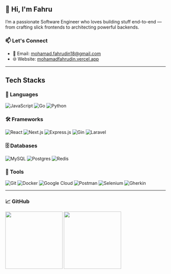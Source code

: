 ## 👋 Hi, I'm Fahru

I’m a passionate Software Engineer who loves building stuff end-to-end — from crafting slick frontends to architecting powerful backends.
### 📫 Let's Connect

- 📧 Email: [mohamad.fahrudin18@gmail.com](mailto:mohamad.fahrudin18@gmail.com)  
- 🌐 Website: [mohamadfahrudin.vercel.app](https://mohamadfahrudin.vercel.app)

---

## Tech Stacks

### 🧩 Languages
![JavaScript](https://img.shields.io/badge/JavaScript-F7DF1E?style=flat&logo=javascript&logoColor=black)
![Go](https://img.shields.io/badge/Go-00ADD8?style=flat&logo=go&logoColor=white)
![Python](https://img.shields.io/badge/Python-3776AB?style=flat&logo=python&logoColor=white)

### 🛠️ Frameworks 
![React](https://img.shields.io/badge/React-20232A?style=flat&logo=react&logoColor=61DAFB)
![Next.js](https://img.shields.io/badge/Next.js-000000?style=flat&logo=next.js&logoColor=white)
![Express.js](https://img.shields.io/badge/Express.js-000000?style=flat&logo=express&logoColor=green)
![Gin](https://img.shields.io/badge/Gin-00ADD8?style=flat&logo=go&logoColor=white)
![Laravel](https://img.shields.io/badge/Laravel-FF2D20?style=flat&logo=laravel&logoColor=white)

### 🗄️ Databases
![MySQL](https://img.shields.io/badge/MySQL-4479A1?style=flat&logo=mysql&logoColor=white)
![Postgres](https://img.shields.io/badge/Postgres-336791?style=flat&logo=postgresql&logoColor=white)
![Redis](https://img.shields.io/badge/Redis-DC382D?style=flat&logo=redis&logoColor=white)

### 🧰 Tools
![Git](https://img.shields.io/badge/Git-F05032?style=flat&logo=git&logoColor=white)
![Docker](https://img.shields.io/badge/Docker-2496ED?style=flat&logo=docker&logoColor=white)
![Google Cloud](https://img.shields.io/badge/Google%20Cloud-4285F4?style=flat&logo=googlecloud&logoColor=white)
![Postman](https://img.shields.io/badge/Postman-FF6C37?style=flat&logo=postman&logoColor=white)
![Selenium](https://img.shields.io/badge/Selenium-43B02A?style=flat&logo=selenium&logoColor=white)
![Gherkin](https://img.shields.io/badge/Gherkin-8CC84B?style=flat&logo=cucumber&logoColor=white)

---

### 📈 GitHub 

<p align="left">
  <img height="180em" src="https://github-readme-stats.vercel.app/api/top-langs/?username=adinfahru&hide=blade,css,html&layout=compact&hide_border=true&langs_count=6&theme=tokyonight&bg_color=00000000" />
  <img height="180em" src="####ttps://leetcard.jacoblin.cool/hellofahru?theme=catppuccinMocha&font=PT%20Mono" />
</p>
